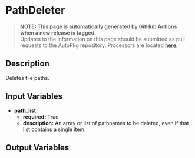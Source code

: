 # PathDeleter

> **NOTE: This page is automatically generated by GitHub Actions when a new release is tagged.**<br />Updates to the information on this page should be submitted as pull requests to the AutoPkg repository. Processors are located [here](https://github.com/autopkg/autopkg/tree/master/Code/autopkglib).
## Description
Deletes file paths.

## Input Variables
- **path\_list:**
    - **required:** True
    - **description:** An array or list of pathnames to be deleted, even if that list contains a single item.

## Output Variables


